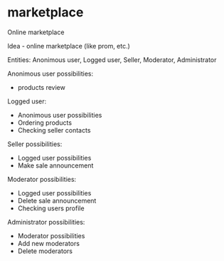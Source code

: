 # marketplace
Online marketplace

Idea - online marketplace (like prom, etc.)

Entities: Anonimous user, Logged user, Seller, Moderator, Administrator 

Anonimous user possibilities:
 - products review

Logged user:
 - Anonimous user possibilities
 - Ordering products
 - Checking seller contacts

Seller possibilities:
 - Logged user possibilities
 - Make sale announcement

Moderator possibilities:
 - Logged user possibilities
 - Delete sale announcement
 - Checking users profile

Administrator possibilities:
 - Moderator possibilities
 - Add new moderators
 - Delete moderators
